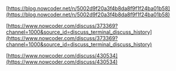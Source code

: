 [https://blog.nowcoder.net/n/5002d9f20a3f4b8da8f9f1f24ba01b58](https://blog.nowcoder.net/n/5002d9f20a3f4b8da8f9f1f24ba01b58)

[https://www.nowcoder.com/discuss/373369?channel=1000&source_id=discuss_terminal_discuss_history](https://www.nowcoder.com/discuss/373369?channel=1000&source_id=discuss_terminal_discuss_history)

[https://www.nowcoder.com/discuss/430534](https://www.nowcoder.com/discuss/430534)
